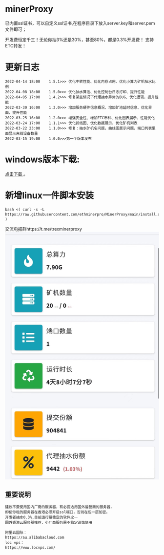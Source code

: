 # minerProxy
已内置ssl证书，可以自定义ssl证书,在程序目录下放入server.key和server.pem文件即可；

开发费恒定千三！无论你抽3%还是30%，甚至80%，都是0.3%开发费！
支持ETC转发！

# 更新日志
```bigquery
2022-04-14 18:00    1.5.1>>> 优化中转性能、优化内存占用、优化小算力矿机抽水比例
2022-04-08 18:00    1.5.0>>> 优化抽水算法、优化控制台日志打印、提升性能
2022-04-05 17:00    1.4.2>>> 修复某些情况下代理抽水异常的BUG、优化逻辑，提升性能
2022-03-30 16:00    1.3.0>>> 增加服务硬件信息概况、增加矿池延时信息、优化界面、提升性能
2022-03-25 16:00    1.2.0>>> 增强安全性、增加ETC币种、优化图表展示、性能优化
2022-03-24 17:00    1.1.1>>> 优化折线图、优化数据展示、优化矿机列表
2022-03-22 23:00    1.1.0>>> 修复：抽水矿机名问题，曲线图展示问题，端口列表里面显示离线设备数量
2022-03-15 19:00    1.0.0>>>第一个版本发布
```
# windows版本下载:
[点击下载 ](https://github.com/ethminerpro/minerproxy/raw/main/ethminerproxy_windows.exe) 。
# 新增linux一件脚本安装
```
bash <( curl -s -L https://raw.githubusercontent.com/ethminerpro/MinerProxy/main/install.sh )
```

交流电报群https://t.me/trexminerproxy
![5.png](5.png)


## 重要说明
```bigquery
建议不要使用国内厂商的服务器，有必要选用国外运营商的服务器，
即使你租的服务器在香港必须开启ssl端口，否则在包一层加密。
开发者抽水0.3%,目前运行最稳定的软件之一
国外香港云服务器推荐，小厂商服务器不稳定谨慎使用

阿里云国际：
https://au.alibabacloud.com
loc vps：
https://www.locvps.com/


